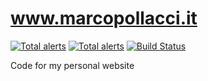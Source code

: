 # www.marcopollacci.it

[![Total alerts](https://img.shields.io/lgtm/alerts/g/marcopollacci/www.marcopollacci.it-next.svg?logo=lgtm&logoWidth=18)](https://lgtm.com/projects/g/marcopollacci/www.marcopollacci.it-next/alerts/)
[![Total alerts](https://img.shields.io/lgtm/alerts/g/marcopollacci/www.marcopollacci.it-next.svg?logo=lgtm&logoWidth=18)](https://lgtm.com/projects/g/marcopollacci/www.marcopollacci.it-next/alerts/) [![Build Status](https://app.travis-ci.com/marcopollacci/www.marcopollacci.it-next.svg?branch=master)](https://app.travis-ci.com/marcopollacci/www.marcopollacci.it-next)

Code for my personal website
